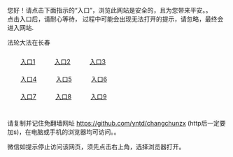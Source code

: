 您好！请点击下面指示的“入口”，浏览此网站是安全的，且为您带来平安。。 <br/>
点击入口后，请耐心等待， 过程中可能会出现无法打开的提示，请忽略，最终会进入网站. </br>

法轮大法在长春<br/>
<div style="padding:10px"><a style="margin:20px" target="_blank" href="https://d131a3qn5465em.cloudfront.net/2Qpsp?ecbwz" id="ccLink1" rel="nofollow">入口1</a> <a target="_blank" style="margin:20px" href="https://d1ajhjad90eevy.cloudfront.net/2Qpsp?nepgeqnd" id="ccLink2" rel="nofollow">入口2</a> <a style="margin:20px" target="_blank" href="https://d1gz7x5mb8y9c5.cloudfront.net/2Qpsp?bnnbfnp" id="ccLink3" rel="nofollow">入口3</a></div>

<div style="padding:10px" ><a style="margin:20px" target="_blank" href="https://d131a3qn5465em.cloudfront.net/2Qpsp?ecbwz" id="ccLink4" rel="nofollow">入口4</a> <a style="margin:20px" href="https://d1ajhjad90eevy.cloudfront.net/2Qpsp?nepgeqnd" target="_blank" id="ccLink5" rel="nofollow">入口5</a> <a style="margin:20px" href="https://d1gz7x5mb8y9c5.cloudfront.net/2Qpsp?bnnbfnp" target="_blank" id="ccLink6" rel="nofollow">入口6</a></div>

<div style="padding:10px"><a style="margin:20px" target="_blank" href="https://d131a3qn5465em.cloudfront.net/2Qpsp?ecbwz" id="ccLink7" rel="nofollow">入口7</a> <a style="margin:20px" href="https://d1ajhjad90eevy.cloudfront.net/2Qpsp?nepgeqnd" target="_blank" id="ccLink8" rel="nofollow">入口8</a> <a style="margin:20px" target="_blank" href="https://d1gz7x5mb8y9c5.cloudfront.net/2Qpsp?bnnbfnp" id="ccLink9" rel="nofollow">入口9</a></div>

<br/>



请复制并记住免翻墙网址 https://github.com/yntd/changchunzx (http后一定要加s)，在电脑或手机的浏览器均可访问。。<br/>

微信如提示停止访问该网页，须先点击右上角，选择浏览器打开。
